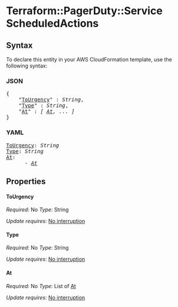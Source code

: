 # Terraform::PagerDuty::Service ScheduledActions

## Syntax

To declare this entity in your AWS CloudFormation template, use the following syntax:

### JSON

<pre>
{
    "<a href="#tourgency" title="ToUrgency">ToUrgency</a>" : <i>String</i>,
    "<a href="#type" title="Type">Type</a>" : <i>String</i>,
    "<a href="#at" title="At">At</a>" : <i>[ <a href="scheduledactions-at.md">At</a>, ... ]</i>
}
</pre>

### YAML

<pre>
<a href="#tourgency" title="ToUrgency">ToUrgency</a>: <i>String</i>
<a href="#type" title="Type">Type</a>: <i>String</i>
<a href="#at" title="At">At</a>: <i>
      - <a href="scheduledactions-at.md">At</a></i>
</pre>

## Properties

#### ToUrgency

_Required_: No
_Type_: String

_Update requires_: [No interruption](https://docs.aws.amazon.com/AWSCloudFormation/latest/UserGuide/using-cfn-updating-stacks-update-behaviors.html#update-no-interrupt)

#### Type

_Required_: No
_Type_: String

_Update requires_: [No interruption](https://docs.aws.amazon.com/AWSCloudFormation/latest/UserGuide/using-cfn-updating-stacks-update-behaviors.html#update-no-interrupt)

#### At

_Required_: No
_Type_: List of <a href="scheduledactions-at.md">At</a>

_Update requires_: [No interruption](https://docs.aws.amazon.com/AWSCloudFormation/latest/UserGuide/using-cfn-updating-stacks-update-behaviors.html#update-no-interrupt)

